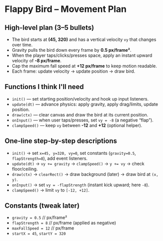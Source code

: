 # Flappy Bird – Movement Plan

## High-level plan (3–5 bullets)

- The bird starts at **(45, 320)** and has a vertical velocity `vy` that changes over time.
- Gravity pulls the bird down every frame by **0.5 px/frame²**.
- When the player taps/clicks/presses space, apply an instant upward velocity of **-8 px/frame**.
- Cap the maximum fall speed at **+12 px/frame** to keep motion readable.
- Each frame: update velocity → update position → draw bird.

## Functions I think I'll need

- `init()` — set starting position/velocity and hook up input listeners.
- `update(dt)` — advance physics: apply gravity, apply drag/limits, update position.
- `draw(ctx)` — clear canvas and draw the bird at its current position.
- `onInput()` — when user taps/presses, set `vy = -8` (a negative “flap”).
- `clampSpeed()` — keep `vy` between **-12** and **+12** (optional helper).

## One-line step-by-step descriptions

- `init()` → set `x=45, y=320, vy=0`, set constants (`gravity=0.5`, `flapStrength=8`), add event listeners.
- `update(dt)` → `vy += gravity` → `clampSpeed()` → `y += vy` → check floor/ceiling.
- `draw(ctx)` → `clearRect()` → draw background (later) → draw bird at `(x, y)`.
- `onInput()` → set `vy = -flapStrength` (instant kick upward; here `-8`).
- `clampSpeed()` → limit `vy` to `[-12, +12]`.

## Constants (tweak later)

- `gravity = 0.5` // px/frame²
- `flapStrength = 8` // px/frame (applied as negative)
- `maxFallSpeed = 12` // px/frame
- `startX = 45`, `startY = 320`
